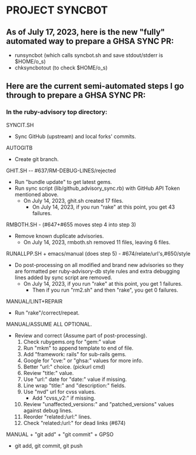 # PROJECT SYNCBOT

## As of July 17, 2023, here is the new "fully" automated way to prepare a GHSA SYNC PR:

 * runsyncbot (which calls syncbot.sh and save stdout/stderr is $HOME/o_s)
 * chksyncbotout (to check $HOME/o_s)

## Here are the current semi-automated steps I go through to prepare a GHSA SYNC PR:

### In the ruby-advisory top directory:

SYNCIT.SH
 * Sync GitHub (upstream) and local forks' commits.

AUTOGITB
 * Create git branch.

GHIT.SH -- #637/RM-DEBUG-LINES/rejected
 * Run "bundle update" to get latest gems.
 * Run sync script (lib/github_advisory_sync.rb) with GitHub API Token mentioned above.
   * On July 14, 2023, ghit.sh created 17 files.
     * On July 14, 2023, if you run "rake" at this point, you get 43 failures.

RMBOTH.SH - (#647+#655 moves step 4 into step 3)
 * Remove known duplicate advisories.
   * On July 14, 2023, rmboth.sh removed 11 files, leaving 6 files.

RUNALLPP.SH + emacs/manual (does step 5) - #674/relate/url's,#650/style
 * Do post-processing on all modified and brand new advisories so
   they are formatted per ruby-advisory-db style rules and extra
   debugging lines added by sync script are removed.
   * On July 14, 2023, if you run "rake" at this point, you get 1 failures.
     * Then if you run "rm2.sh" and then "rake", you get 0 failures.

MANUAL/LINT+REPAIR
 * Run "rake"/correct/repeat.

MANUAL/ASSUME ALL OPTIONAL.
 * Review and correct (Assume part of post-processing).
     1. Check rubygems.org for "gem:" value
     2. Run "mkm" to append template to end of file.
     3. Add "framework: rails" for sub-rails gems.
     4. Google for "cve:" or "ghsa:" values for more info.
     5. Better "url:" choice. (pickurl cmd)
     6. Review "title:" value.
     7. Use "url:" date for "date:" value if missing.
     8. Line wrap "title:" and "description:" fields.
     9. Use "nvd" url for cvss values. 
        * Add "cvss_v2:" if missing.
     10. Review "unaffected_versions:" and "patched_versions"
         values against debug lines. 
     11. Reorder "related:/url:" lines.
     12. Check "related:/url:" for dead links (#674)
  
MANUAL + "git add" + "git commit" + GPSO
 * git add, git commit, git push
